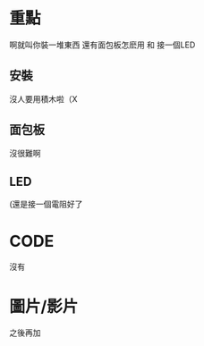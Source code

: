 # 重點
啊就叫你裝一堆東西
還有面包板怎麽用
和
接一個LED

## 安裝
沒人要用積木啦（X
## 面包板
沒很難啊
## LED
(還是接一個電阻好了

# CODE
沒有

# 圖片/影片
之後再加

